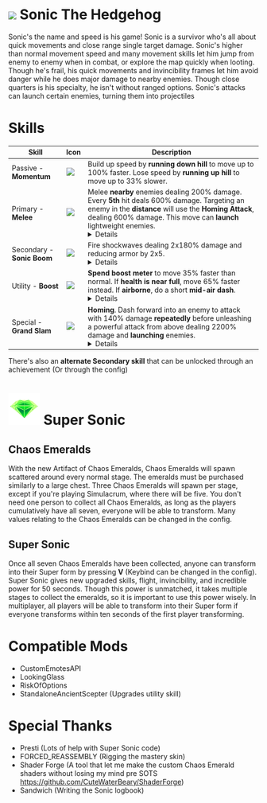 # <img src="https://github.com/DS-GAMING-SE/Sonic/blob/master/SonicUnityProject/Assets/SonicAssets/Icons/texSonicIcon.png?raw=true" width="64"> Sonic The Hedgehog

Sonic's the name and speed is his game! Sonic is a survivor who's all about quick movements and close range single target damage. Sonic's higher than normal movement speed and many movement skills let him jump from enemy to enemy when in combat, or explore the map quickly when looting. Though he's frail, his quick movements and invincibility frames let him avoid danger while he does major damage to nearby enemies. Though close quarters is his specialty, he isn't without ranged options. Sonic's attacks can launch certain enemies, turning them into projectiles

# Skills

| Skill | Icon | Description |
| ---- | -------- | ---- |
| Passive - **Momentum** | <img src="https://github.com/DS-GAMING-SE/Sonic/blob/master/SonicUnityProject/Assets/SonicAssets/Icons/texMomentumIcon.png?raw=true" width="128"> | Build up speed by **running down hill** to move up to 100% faster. Lose speed by **running up hill** to move up to 33% slower. |
| Primary - **Melee** | <img src="https://github.com/DS-GAMING-SE/Sonic/blob/master/SonicUnityProject/Assets/SonicAssets/Icons/texMeleeIcon.png?raw=true" width="128"> | Melee **nearby** enemies dealing 200% damage. Every **5th** hit deals 600% damage. Targeting an enemy in the **distance** will use the **Homing Attack**, dealing 600% damage. This move can **launch** lightweight enemies. <details>5-hit melee combo. Looking at an enemy that's out of melee range but within a certain distance will use the homing attack, quickly bringing you to the enemy and dealing damage on contact. The speed and max distance of the homing attack scales with movement speed. While approaching an enemy with the homing attack, you get 100 armor.</details>  |
| Secondary - **Sonic Boom**  | <img src="https://github.com/DS-GAMING-SE/Sonic/blob/master/SonicUnityProject/Assets/SonicAssets/Icons/texSonicBoomIcon.png?raw=true" width="128"> |Fire shockwaves dealing 2x180% damage and reducing armor by 2x5. <details>Fire 2 small projectiles straight forward that create a small explosion on impact. Start with 3 charges by default. All charges come back at once after a 5 second cooldown.</details>  |
| Utility - **Boost** | <img src="https://github.com/DS-GAMING-SE/Sonic/blob/master/SonicUnityProject/Assets/SonicAssets/Icons/texBoostIcon.png?raw=true" width="128"> | **Spend boost meter** to move 35% faster than normal. If **health is near full**, move 65% faster instead. If **airborne**, do a short **mid-air dash**.<details>While boosting, your movement speed is increased by 35% and you are given 50 armor. If your health is above 90%, you will power boost, increasing speed by 65%. Activating boost gives invincibility for a brief moment. Boosting will drain your boost meter. If the boost meter runs out, you will be unable to boost again until the meter is recharged. The boost meter recharges overtime when not boosting. % based cooldown reduction, such as Alien Head or Brainstalks, will reduce the speed at which the boost meter is drained and increase the speed it comes back. Flat cooldown reduction, such as Purity, will increase the max capacity of the boost meter. By default, you can use boost as a mid-air dash once before having to touch the ground. Any additional utility stocks, such as those from Hardlight Afterburner, will let you use the mid-air dash more times before having to touch the ground.</details> |
| Special - **Grand Slam** | <img src="https://github.com/DS-GAMING-SE/Sonic/blob/master/SonicUnityProject/Assets/SonicAssets/Icons/texGrandSlamIcon.png?raw=true" width="128"> | **Homing**. Dash forward into an enemy to attack with 140% damage **repeatedly** before unleashing a powerful attack from above dealing 2200% damage and **launching** enemies.<details>This attack will home in on the enemy closest to the crosshair, similar to the homing attack. The amount of repeated weak hits you will do is 5 by default, but increases with attack speed. After landing the initial dash attack, you will have invincibility for the rest of the move's duration. 12 second cooldown.</details> |

There's also an **alternate Secondary skill** that can be unlocked through an achievement (Or through the config)

# <img src="https://github.com/DS-GAMING-SE/HedgehogUtils/blob/master/UnityProject/HedgehogUtils/Assets/AssetBundle/Emeralds/Icons/texGreenEmeraldIcon.png?raw=true" width="64"> Super Sonic

## Chaos Emeralds
With the new Artifact of Chaos Emeralds, Chaos Emeralds will spawn scattered around every normal stage. The emeralds must be purchased similarly to a large chest. Three Chaos Emeralds will spawn per stage, except if you're playing Simulacrum, where there will be five. You don't need one person to collect all Chaos Emeralds, as long as the players cumulatively have all seven, everyone will be able to transform. Many values relating to the Chaos Emeralds can be changed in the config.

## Super Sonic
Once all seven Chaos Emeralds have been collected, anyone can transform into their Super form by pressing **V** (Keybind can be changed in the config). Super Sonic gives new upgraded skills, flight, invincibility, and incredible power for 50 seconds. Though this power is unmatched, it takes multiple stages to collect the emeralds, so it is important to use this power wisely. In multiplayer, all players will be able to transform into their Super form if everyone transforms within ten seconds of the first player transforming.

# Compatible Mods
- CustomEmotesAPI
- LookingGlass
- RiskOfOptions
- StandaloneAncientScepter (Upgrades utility skill)

# Special Thanks
- Presti (Lots of help with Super Sonic code)
- FORCED_REASSEMBLY (Rigging the mastery skin)
- Shader Forge (A tool that let me make the custom Chaos Emerald shaders without losing my mind pre SOTS https://github.com/CuteWaterBeary/ShaderForge)
- Sandwich (Writing the Sonic logbook)
